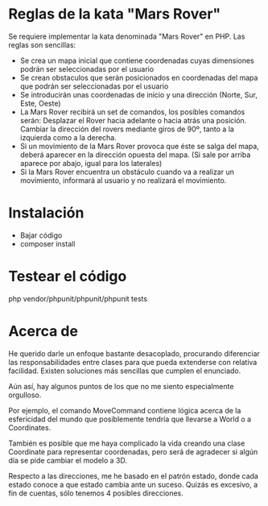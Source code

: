 Reglas de la kata "Mars Rover"
=

Se requiere implementar la kata denominada "Mars Rover" en PHP. Las reglas son sencillas:

- Se crea un mapa inicial que contiene coordenadas cuyas dimensiones podrán ser seleccionadas por el usuario
- Se crean obstaculos que serán posicionados en coordenadas del mapa que podrán ser seleccionadas por el usuario
- Se introducirán unas coordenadas de inicio y una dirección (Norte, Sur, Este, Oeste)
- La Mars Rover recibirá un set de comandos, los posibles comandos serán:
	Desplazar el Rover hacia adelante o hacia atrás una posición.
	Cambiar la dirección del rovers mediante giros de 90º, tanto a la izquierda como a la derecha.
- Si un movimiento de la Mars Rover provoca que éste se salga del mapa, deberá aparecer en la dirección opuesta del mapa.
	(Si sale por arriba aparece por abajo, igual para los laterales)
- Si la Mars Rover encuentra un obstáculo cuando va a realizar un movimiento, informará al usuario y no realizará el movimiento.

Instalación
= 
- Bajar código 
- composer install

Testear el código
=
php vendor/phpunit/phpunit/phpunit tests


Acerca de
=

He querido darle un enfoque bastante desacoplado, procurando  diferenciar las responsabilidades entre clases
para que pueda extenderse con relativa facilidad. Existen soluciones más sencillas que cumplen 
el enunciado.

Aún así, hay algunos puntos de los que no me siento especialmente orgulloso.

Por ejemplo, el comando MoveCommand contiene lógica acerca de la esfericidad del mundo que posiblemente tendría 
que llevarse a World o a Coordinates. 

También es posible que me haya complicado la vida creando una clase Coordinate para representar coordenadas, pero
será de agradecer si algún día se pide cambiar el modelo a 3D. 

Respecto a las direcciones, me he basado en el patrón estado, donde cada estado conoce a que estado cambia ante 
un suceso. Quizás es excesivo, a fin de cuentas, sólo tenemos 4 posibles direcciones.





